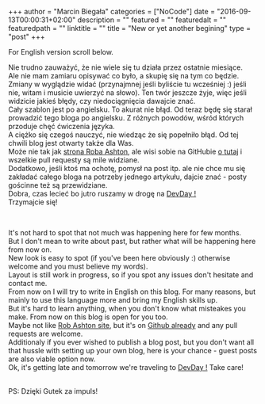 +++
author = "Marcin Biegała"
categories = ["NoCode"]
date = "2016-09-13T00:00:31+02:00"
description = ""
featured = ""
featuredalt = ""
featuredpath = ""
linktitle = ""
title = "New or yet another begining"
type = "post"
+++

For English version scroll below.  

Nie trudno zauważyć, że nie wiele się tu działa przez ostatnie miesiące.  
Ale nie mam zamiaru opisywać co było, a skupię się na tym co będzie.  
Zmiany w wyglądzie widać (przynajmnej jeśli byliście tu wcześniej :)
jeśli nie, witam i musicie uwierzyć na słowo). Ten twór jeszcze żyje, więc jeśli widzicie jakieś błędy, czy niedociągnięcia dawajcie znać.  
Cały szablon jest po angielsku. To akurat nie błąd. Od teraz będę się starał prowadzić tego bloga po angielsku. Z różnych powodów,
wśród których przoduje chęć ćwiczenia języka.  
A ciężko się czegoś nauczyć, nie wiedząc że się popełniło błąd. Od tej chwili blog jest otwarty także dla Was.  
Może nie tak jak [strona Roba Ashton](http://codeofrob.com/), ale wisi sobie na GitHubie [o tutaj](https://github.com/biegal/blog-page)
i wszelkie pull requesty są mile widziane.  
Dodatkowo, jeśli ktoś ma ochotę, pomysł na post itp. ale nie chce mu się zakładać całego bloga na potrzeby jednego artykułu, dajcie znać - posty gościnne też są przewidziane.  
Dobra, czas lecieć bo jutro ruszamy w drogę na [DevDay !](http://devday.pl/)  
Trzymajcie się!

&nbsp;  

It's not hard to spot that not much was happening here for few months.  
But I don't mean to write about past, but rather what will be happening here from now on.  
New look is easy to spot (if you've been here obviously :) otherwise welcome and you must believe my words).  
Layout is still work in progress, so if you spot any issues don't hesitate and contact me.  
From now on I will try to write in English on this blog. For many reasons, but mainly to use this language more and bring my English skills up.  
But it's hard to learn anything, when you don't know what misteakes you make. From now on this blog is open for you too.  
Maybe not like [Rob Ashton site](http://codeofrob.com/), but it's on [Github already](https://github.com/biegal/blog-page) and any
pull requests are welcome.  
Additionaly if you ever wished to publish a blog post, but you don't want all that hussle with setting up your own blog, here is your chance - guest posts are also viable option now.  
Ok, it's getting late and tomorrow we're traveling to [DevDay !](http://devday.pl/) 
Take care!

&nbsp;  
PS: Dzięki Gutek za impuls!